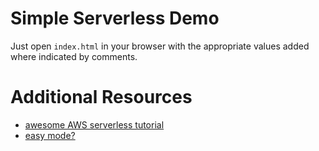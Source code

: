 # Simple Serverless Demo

Just open `index.html` in your browser with the appropriate values added where indicated by comments.

# Additional Resources
- [awesome AWS serverless tutorial](https://github.com/awslabs/aws-lambda-zombie-workshop)
- [easy mode?](https://claudiajs.com/)
